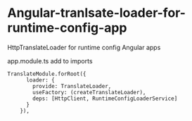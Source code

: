 # Angular-tranlsate-loader-for-runtime-config-app
HttpTranslateLoader for runtime config Angular apps

app.module.ts
add to imports 

```
TranslateModule.forRoot({
      loader: {
        provide: TranslateLoader,
        useFactory: (createTranslateLoader),
        deps: [HttpClient, RuntimeConfigLoaderService]
      }
    }),
```